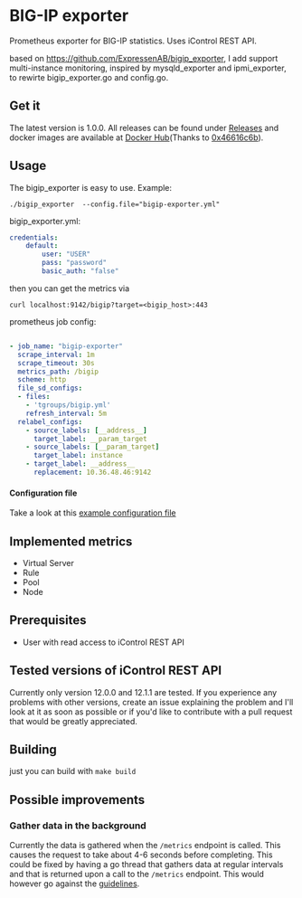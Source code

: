 # BIG-IP exporter
Prometheus exporter for BIG-IP statistics. Uses iControl REST API.

based on https://github.com/ExpressenAB/bigip_exporter, I add support multi-instance monitoring, inspired by mysqld_exporter and ipmi_exporter, to rewirte bigip_exporter.go and config.go.

## Get it
The latest version is 1.0.0. All releases can be found under [Releases](https://github.com/ExpressenAB/bigip_exporter/releases) and docker images are available at [Docker Hub](https://hub.docker.com/r/expressenab/bigip_exporter/tags/)(Thanks to [0x46616c6b](https://github.com/0x46616c6b)).

## Usage
The bigip_exporter is easy to use. Example:
```
./bigip_exporter  --config.file="bigip-exporter.yml"
```
bigip_exporter.yml:
```yml
credentials:
    default:
        user: "USER"
        pass: "password"
        basic_auth: "false"
```

then you can get the metrics via 
```shell
curl localhost:9142/bigip?target=<bigip_host>:443
```

prometheus job config:
```yaml

- job_name: "bigip-exporter"
  scrape_interval: 1m
  scrape_timeout: 30s
  metrics_path: /bigip
  scheme: http
  file_sd_configs:
  - files:
    - 'tgroups/bigip.yml'
    refresh_interval: 5m
  relabel_configs:
    - source_labels: [__address__]
      target_label: __param_target
    - source_labels: [__param_target]
      target_label: instance
    - target_label: __address__
      replacement: 10.36.48.46:9142

```
#### Configuration file
Take a look at this [example configuration file](https://github.com/klippo/bigip_exporter/blob/master/bigip-exporter.yml)

## Implemented metrics
* Virtual Server
* Rule
* Pool
* Node

## Prerequisites
* User with read access to iControl REST API

## Tested versions of iControl REST API
Currently only version 12.0.0 and 12.1.1 are tested. If you experience any problems with other versions, create an issue explaining the problem and I'll look at it as soon as possible or if you'd like to contribute with a pull request that would be greatly appreciated.

## Building

just you can build with `make build`
## Possible improvements
### Gather data in the background
Currently the data is gathered when the `/metrics` endpoint is called. This causes the request to take about 4-6 seconds before completing. This could be fixed by having a go thread that gathers data at regular intervals and that is returned upon a call to the `/metrics` endpoint. This would however go against the [guidelines](https://prometheus.io/docs/instrumenting/writing_exporters/#scheduling).
